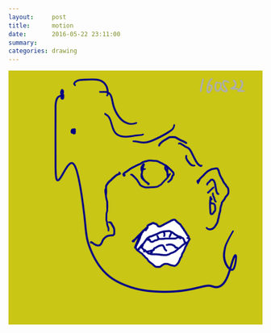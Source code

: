 ```yaml
---
layout:     post
title:      motion
date:       2016-05-22 23:11:00
summary:    
categories: drawing
---
```

![motion](/images/diary/motion.png "by AI")
